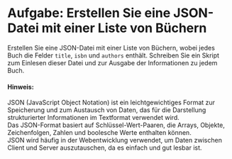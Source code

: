 # Aufgabe: Erstellen Sie eine JSON-Datei mit einer Liste von Büchern

Erstellen Sie eine JSON-Datei mit einer Liste von Büchern, wobei jedes Buch die Felder `title`, `isbn` und `authors` enthält. Schreiben Sie ein Skript zum Einlesen dieser Datei und zur Ausgabe der Informationen zu jedem Buch.

#### Hinweis:
JSON (JavaScript Object Notation) ist ein leichtgewichtiges Format zur Speicherung und zum Austausch von Daten, das für die Darstellung strukturierter Informationen im Textformat verwendet wird.  
Das JSON-Format basiert auf Schlüssel-Wert-Paaren, die Arrays, Objekte, Zeichenfolgen, Zahlen und boolesche Werte enthalten können.  
JSON wird häufig in der Webentwicklung verwendet, um Daten zwischen Client und Server auszutauschen, da es einfach und gut lesbar ist.
